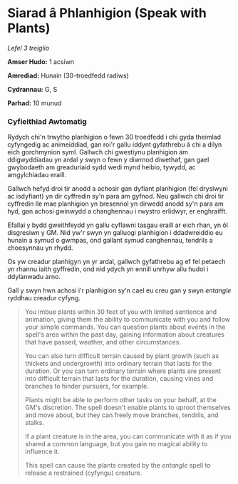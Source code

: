 # Siarad â Phlanhigion (Speak with Plants)

*Lefel 3 treiglio*

**Amser Hudo:** 1 acsiwn

**Amrediad:** Hunain (30-troedfedd radiws)

**Cydrannau:** G, S

**Parhad:** 10  munud

### Cyfieithiad Awtomatig

Rydych chi'n trwytho planhigion o fewn 30 troedfedd i chi gyda theimlad cyfyngedig ac animeiddiad, gan roi'r gallu iddynt gyfathrebu â chi a dilyn eich gorchmynion syml. Gallwch chi gwestiynu planhigion am ddigwyddiadau yn ardal y swyn o fewn y diwrnod diwethaf, gan gael gwybodaeth am greaduriaid sydd wedi mynd heibio, tywydd, ac amgylchiadau eraill.

Gallwch hefyd droi tir anodd a achosir gan dyfiant planhigion (fel dryslwyni ac isdyfiant) yn dir cyffredin sy'n para am gyfnod. Neu gallwch chi droi tir cyffredin lle mae planhigion yn bresennol yn dirwedd anodd sy'n para am hyd, gan achosi gwinwydd a changhennau i rwystro erlidwyr, er enghraifft.

Efallai y bydd gweithfeydd yn gallu cyflawni tasgau eraill ar eich rhan, yn ôl disgresiwn y GM. Nid yw'r swyn yn galluogi planhigion i ddadwreiddio eu hunain a symud o gwmpas, ond gallant symud canghennau, tendrils a choesynnau yn rhydd.

Os yw creadur planhigyn yn yr ardal, gallwch gyfathrebu ag ef fel petaech yn rhannu iaith gyffredin, ond nid ydych yn ennill unrhyw allu hudol i ddylanwadu arno.

Gall y swyn hwn achosi i'r planhigion sy'n cael eu creu gan y swyn *entangle* ryddhau creadur cyfyng.

>  You imbue plants within 30 feet of you with limited sentience and animation, giving them the ability to communicate with you and follow your simple commands. You can question plants about events in the spell's area within the past day, gaining information about creatures that have passed, weather, and other circumstances.
>  
>  You can also turn difficult terrain caused by plant growth (such as thickets and undergrowth) into ordinary terrain that lasts for the duration. Or you can turn ordinary terrain where plants are present into difficult terrain that lasts for the duration, causing vines and branches to hinder pursuers, for example.
>  
>  Plants might be able to perform other tasks on your behalf, at the GM's discretion. The spell doesn't enable plants to uproot themselves and move about, but they can freely move branches, tendrils, and stalks.
>  
>  If a plant creature is in the area, you can communicate with it as if you shared a common language, but you gain no magical ability to influence it.
>  
>  This spell can cause the plants created by the *entangle* spell to release a restrained (cyfyngu) creature.